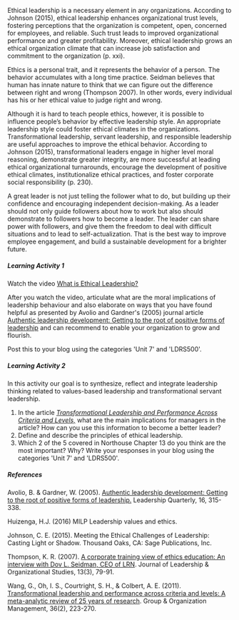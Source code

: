 Ethical leadership is a necessary element in any organizations. According to Johnson \(2015\), ethical leadership enhances organizational trust levels, fostering perceptions that the organization is competent, open, concerned for employees, and reliable. Such trust leads to improved organizational performance and greater profitability. Moreover, ethical leadership grows an ethical organization climate that can increase job satisfaction and commitment to the organization \(p. xxi\).

Ethics is a personal trait, and it represents the behavior of a person. The behavior accumulates with a long time practice. Seidman believes that human has innate nature to think that we can figure out the difference between right and wrong \(Thompson 2007\). In other words, every individual has his or her ethical value to judge right and wrong.

Although it is hard to teach people ethics, however, it is possible to influence people’s behavior by effective leadership style. An appropriate leadership style could foster ethical climates in the organizations. Transformational leadership, servant leadership, and responsible leadership are useful approaches to improve the ethical behavior. According to Johnson \(2015\), transformational leaders engage in higher level moral reasoning, demonstrate greater integrity, are more successful at leading ethical organizational turnarounds, encourage the development of positive ethical climates, institutionalize ethical practices, and foster corporate social responsibility \(p. 230\).

A great leader is not just telling the follower what to do, but building up their confidence and encouraging independent decision-making. As a leader should not only guide followers about how to work but also should demonstrate to followers how to become a leader. The leader can share power with followers, and give them the freedom to deal with difficult situations and to lead to self-actualization. That is the best way to improve employee engagement, and build a sustainable development for a brighter future.

##### **Learning Activity 1**

Watch the video [What is Ethical Leadership?](https://www.youtube.com/watch?v=ks2QGoIq5nA)

After you watch the video, articulate what are the moral implications of leadership behaviour and also elaborate on ways that you have found helpful as presented by Avolio and Gardner's \(2005\) journal article [Authentic leadership development: Getting to the root of positive forms of leadership](http://www.sciencedirect.com/science/article/pii/S1048984305000263?_rdoc=1&_fmt=high&_origin=gateway&_docanchor=&md5=b8429449ccfc9c30159a5f9aeaa92ffb) and can recommend to enable your organization to grow and flourish.

Post this to your blog using the categories 'Unit 7' and 'LDRS500'.

##### **Learning Activity 2**

In this activity our goal is to synthesize, reflect and integrate leadership thinking related to values-based leadership and transformational servant leadership.

1. In the article [_Transformational Leadership and Performance Across Criteria and Levels,_](http://journals.sagepub.com/doi/pdf/10.1177/1059601111401017) what are the main implications for managers in the article? How can you use this information to become a better leader?
2. Define and describe the principles of ethical leadership. 
3. Which 2 of the 5 covered in Northouse Chapter 13 do you think are the most important? Why? 
   Write your responses in your blog using the categories 'Unit 7' and 'LDRS500'. 

##### **References**

Avolio, B. & Gardner, W. \(2005\). [Authentic leadership development: Getting to the root of positive forms of leadership.](http://www.sciencedirect.com/science/article/pii/S1048984305000263?_rdoc=1&_fmt=high&_origin=gateway&_docanchor=&md5=b8429449ccfc9c30159a5f9aeaa92ffb) Leadership Quarterly, 16, 315-338.

Huizenga, H.J. \(2016\) MILP Leadership values and ethics.

Johnson, C. E. \(2015\). Meeting the Ethical Challenges of Leadership: Casting Light or Shadow. Thousand Oaks, CA: Sage Publications, Inc.

Thompson, K. R. \(2007\). [A corporate training view of ethics education: An interview with Dov L. Seidman, CEO of LRN](http://content.ebscohost.com/ContentServer.asp?T=P&P=AN&K=24402030&S=R&D=bth&EbscoContent=dGJyMNXb4kSeqLM4zdnyOLCmr0%2Bep7FSsq%2B4TLeWxWXS&ContentCustomer=dGJyMPGss0mvrrRNuePfgeyx43zx). Journal of Leadership & Organizational Studies, 13\(3\), 79-91.

Wang, G., Oh, I. S., Courtright, S. H., & Colbert, A. E. \(2011\). [Transformational leadership and performance across criteria and levels: A meta-analytic review of 25 years of research](http://journals.sagepub.com/doi/pdf/10.1177/1059601111401017). Group & Organization Management, 36\(2\), 223-270.

